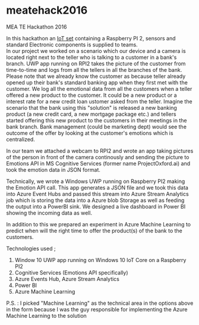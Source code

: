 # meatehack2016
MEA TE Hackathon 2016

In this hackathon an [IoT set](http://www.robotistan.com/raspberry-pi-2-microsoft-iot-seti) containing a Raspberry PI 2, sensors and standard Electronic components is supplied to teams. <br>
In our project we worked on a scenario which our device and a camera is located right next to the teller who is talking to a customer in a bank's branch. UWP app running on RPI2 takes  the picture of the customer from time-to-time and logs from all the tellers in all the branches of the bank. Please note that we already know the customer as because teller already opened up their bank's standard banking app when they first met with the customer. We log all the emotional data from all the customers when a teller offered a new product to the customer. It could be a new product or a interest rate for a new credit loan ustomer asked from the teller. 
Imagine the scenario that the bank using this "solution" is released a new banking product (a new credit card, a new mortgage package etc.) and tellers started offering this new product to the customers in their meetings in the bank branch. Bank management (could be marketing dept) would see the outcome of the offer by looking at the customer's emotions which is centralized.

In our team we attached a webcam to RPI2 and wrote an app taking pictures of the person in front of the camera continously and sending the picture to Emotions API in MS Cognitive Services (former name ProjectOxford.ai) and took the emotion data in JSON format.

Technically, we wrote a Windows UWP running on Raspberry PI2 making the Emotion API call. This app generates a JSON file and we took this data into Azure Event Hubs and passed this stream into Azure Stream Analytics job which is storing the data into a Azure blob Storage as well as feeding the output into a PowerBI sink. We designed a live dashboard in Power BI showing the incoming data as well.

In addition to this we prepared an experiment in Azure Machine Learning to predict when will the right time to offer the product(s) of the bank to the customers.

Technologies used ;
 1) Window 10 UWP app running on Windows 10 IoT Core on a Raspberry PI2
 2) Cognitive Services (Emotions API specifically)
 3) Azure Events Hub, Azure Stream Analytics
 4) Power BI 
 5) Azure Machine Learning

P.S. : I picked "Machine Learning" as the technical area in the options above in the form because I was the guy responsible for implementing the Azure Machine Learning to the solution
